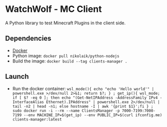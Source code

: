 # WatchWolf - MC Client
A Python library to test Minecraft Plugins in the client side.

## Dependencies
- [Docker](https://www.docker.com/get-started/)
- Python image: `docker pull nikolaik/python-nodejs`
- Build the image: `docker build --tag clients-manager .`

## Launch
- Run the docker container: `wsl_mode(){ echo "echo 'Hello world'" | powershell.exe >/dev/null 2>&1; return $?; } ; get_ip(){ wsl_mode; if [ $? -eq 0 ]; then echo "(Get-NetIPAddress -AddressFamily IPv4 -InterfaceAlias Ethernet).IPAddress" | powershell.exe 2>/dev/null | tail -n2 | head -n1; else hostname -I | awk '{print $1}';fi } ; sudo docker run -i --rm --name ClientsManager -p 7000-7199:7000-7199 --env MACHINE_IP=$(get_ip) --env PUBLIC_IP=$(curl ifconfig.me) clients-manager:latest`
